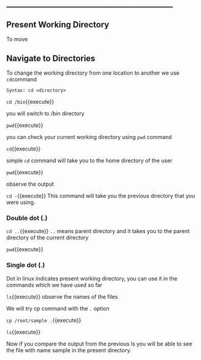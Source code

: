 ## ____________________________________________

## Present Working Directory 

To move 

## Navigate to Directories

To change the working directory from one location to another we use `cd`command

`Syntax: cd <directory>`

`cd /bin`{{execute}} 

you will switch to /bin directory

`pwd`{{execute}} 

you can check your current working directory using `pwd` command

`cd`{{execute}} 

simple `cd` command will take you to the home directory of the user

`pwd`{{execute}} 

observe the output

`cd -`{{execute}} This command will take you the previous directory that you were using.

### Double dot (.)

`cd ..`{{execute}} `..` means parent directory and it takes you to the parent directory of the current directory

`pwd`{{execute}}

### Single dot (.)

Dot in linux indicates present working directory, you can use it in the commands which we have used so far

`ls`{{execute}} observe the names of the files

We will try cp command with the `.` option 

`cp /root/sample .`{{execute}}

`ls`{{execute}} 

Now if you compare the output from the previous ls you will be able to see the file with name sample in the present directory.

